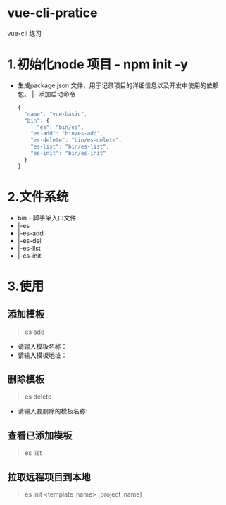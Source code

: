# vue-cli-pratice
vue-cli 练习

# 1.初始化node 项目 - npm init -y 

- 生成package.json 文件，用于记录项目的详细信息以及开发中使用的依赖包。
  |- 添加启动命令
  ```javascript
  {
    "name": "vue-basic",
    "bin": {
    	"es": "bin/es",
      "es-add": "bin/es-add",
      "es-delete": "bin/es-delete",
      "es-list": "bin/es-list",
      "es-init": "bin/es-init"
    }
  }
  ```

# 2.文件系统

- bin - 脚手架入口文件
-  |-es
-  |-es-add
-  |-es-del
-  |-es-list
-  |-es-init


# 3.使用
## 添加模板
> es add 
- 请输入模板名称：
- 请输入模板地址：

## 删除模板
> es delete
- 请输入要删除的模板名称:

## 查看已添加模板
> es list

## 拉取远程项目到本地
> es init <template_name> [project_name]
